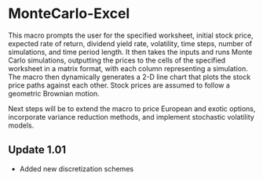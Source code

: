 # MonteCarlo-Excel

This macro prompts the user for the specified worksheet, initial stock price, expected rate of return, dividend yield rate, volatility, time steps, number of simulations, and time period length. It then takes the inputs and runs Monte Carlo simulations, outputting the prices to the cells of the specified worksheet in a matrix format, with each column representing a simulation. The macro then dynamically generates a 2-D line chart that plots the stock price paths against each other. Stock prices are assumed to follow a geometric Brownian motion.

Next steps will be to extend the macro to price European and exotic options, incorporate variance reduction methods, and implement stochastic volatility models.

## Update 1.01
- Added new discretization schemes

